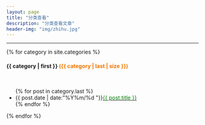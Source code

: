 ```yaml
---
layout: page
title: "分类查看"
description: "分类查看文章"
header-img: "img/zhihu.jpg"
---
```


<div>
<hr>
{% for category in site.categories %}
  <br>
<h4>{{ category | first }}  <font color="#EE7700">({{ category | last | size }})</font></h4> 
  <br>
<ul class="arc-list">
{% for post in category.last %} 
<li>{{ post.date | date:"%Y%m/%d     "}}<a href="{{ post.url }}"><font color="green">{{ post.title }}</font></a></li>
{% endfor %}
</ul> 
{% endfor %}
</div>






